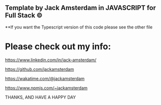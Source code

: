 ## Template by Jack Amsterdam in JAVASCRIPT for Full Stack **&copy;**

**If you want the Typescript version of this code please see the other file

# Please check out my info:

https://www.linkedin.com/in/jack-amsterdam/

https://github.com/jackamsterdam

https://wakatime.com/@jackamsterdam

https://www.npmjs.com/~jackamsterdam

THANKS, AND HAVE A HAPPY DAY
